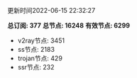 更新时间2022-06-15 22:32:27

**总订阅: 377**
**总节点: 16248**
**有效节点: 6299**
- v2ray节点: 3451
- ss节点: 2183
- trojan节点: 429
- ssr节点: 232
